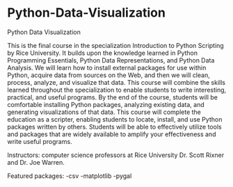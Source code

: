 # Python-Data-Visualization
Python Data Visualization

This is the final course in the specialization Introduction to Python Scripting by Rice University.
It builds upon the knowledge learned in Python Programming Essentials, Python Data Representations, and Python Data Analysis. 
We will learn how to install external packages for use within Python, acquire data from sources on the Web, and then we will clean, 
process, analyze, and visualize that data. This course will combine the skills learned throughout the specialization to enable students to 
write interesting, practical, and useful programs. By the end of the course, students will be comfortable installing Python packages, 
analyzing existing data, and generating visualizations of that data. This course will complete the education as a scripter, 
enabling students to locate, install, and use Python packages written by others. Students will be able to effectively utilize tools and 
packages that are widely available to amplify your effectiveness and write useful programs.

Instructors: computer science professors at Rice University Dr. Scott Rixner and Dr. Joe Warren.

Featured packages: 
-csv
-matplotlib
-pygal
